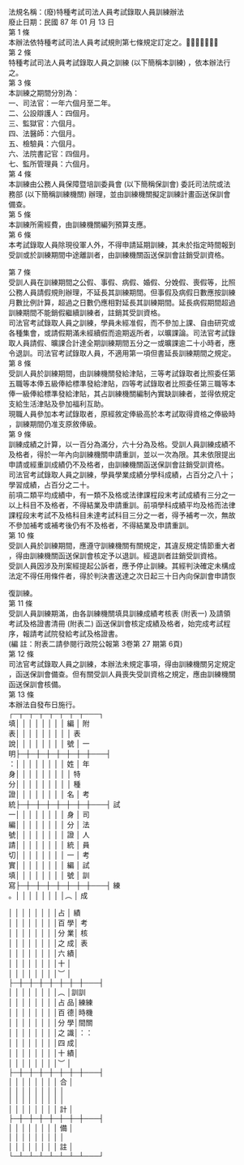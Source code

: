 法規名稱：(廢)特種考試司法人員考試錄取人員訓練辦法  
廢止日期：民國 87 年 01 月 13 日  
第 1 條  
本辦法依特種考試司法人員考試規則第七條規定訂定之。￿￿￿￿￿￿￿  
第 2 條  
特種考試司法人員考試錄取人員之訓練 (以下簡稱本訓練) ，依本辦法行  
之。  
第 3 條  
本訓練之期間分別為：  
一、司法官：一年六個月至二年。  
二、公設辯護人：四個月。  
三、監獄官：六個月。  
四、法醫師：六個月。  
五、檢驗員：六個月。  
六、法院書記官：四個月。  
七、監所管理員：六個月。  
第 4 條  
本訓練由公務人員保障暨培訓委員會 (以下簡稱保訓會) 委託司法院或法  
務部 (以下簡稱訓練機關) 辦理，並由訓練機關擬定訓練計畫函送保訓會  
備查。  
第 5 條  
本訓練所需經費，由訓練機關編列預算支應。  
第 6 條  
本考試錄取人員除現役軍人外，不得申請延期訓練，其未於指定時間報到  
受訓或於訓練期間中途離訓者，由訓練機關函送保訓會註銷受訓資格。  


第 7 條  
受訓人員在訓練期間之公假、事假、病假、婚假、分娩假、喪假等，比照  
公務人員請假規則辦理，不延長其訓練期間。但事假及病假日數應按訓練  
月數比例計算，超過之日數仍應相對延長其訓練期間。延長病假期間超過  
訓練期間不能銷假繼續訓練者，註銷其受訓資格。  
司法官考試錄取人員之訓練，學員未經准假，而不參加上課、自由研究或  
各種集會，或請假期滿未經續假而逾期返所者，以曠課論。司法官考試錄  
取人員請假、曠課合計達全期訓練期間五分之一或曠課逾二十小時者，應  
令退訓。司法官考試錄取人員，不適用第一項但書延長訓練期間之規定。  
第 8 條  
受訓人員於訓練期間，由訓練機關發給津貼，三等考試錄取者比照委任第  
五職等本俸五級俸給標準發給津貼，四等考試錄取者比照委任第三職等本  
俸一級俸給標準發給津貼，其占訓練機關編制內實缺訓練者，並得依規定  
支給生活津貼及參加福利互助。  
現職人員參加本考試錄取者，原經敘定俸級高於本考試取得資格之俸級時  
，訓練期間仍准支原敘俸級。  
第 9 條  
訓練成績之計算，以一百分為滿分，六十分為及格。受訓人員訓練成績不  
及格者，得於一年內向訓練機關申請重訓，並以一次為限。其未依限提出  
申請或經重訓成績仍不及格者，由訓練機關函送保訓會註銷受訓資格。  
司法官考試錄取人員之訓練，學員學業成績分學科成績，占百分之八十；  
學習成績，占百分之二十。  
前項二類平均成績中，有一類不及格或法律課程段末考試成績有三分之一  
以上科目不及格者，不得結業及申請重訓。前項學科成績平均及格而法律  
課程段末考試不及格科目未達考試科目三分之一者，得予補考一次，無故  
不參加補考或補考後仍有不及格者，不得結業及申請重訓。  
第 10 條  
受訓人員於訓練期間，應遵守訓練機關有關規定，其違反規定情節重大者  
，得由訓練機關函送保訓會核定予以退訓。經退訓者註銷受訓資格。  
受訓人員因涉及刑案經提起公訴者，應予停止訓練。其經判決確定未構成  
法定不得任用條件者，得於判決書送達之次日起三十日內向保訓會申請恢  


復訓練。  
第 11 條  
受訓人員訓練期滿，由各訓練機關填具訓練成績考核表 (附表一) 及請領  
考試及格證書清冊 (附表二) 函送保訓會核定成績及格者，始完成考試程  
序，報請考試院發給考試及格證書。  
(編 註：附表二請參閱行政院公報第 3卷第 27 期第 6頁)  
第 12 條  
司法官考試錄取人員之訓練，本辦法未規定事項，得由訓練機關另定規定  
，函送保訓會備查。但有關受訓人員喪失受訓資格之規定，應由訓練機關  
函送保訓會核備。  
第 13 條  
本辦法自發布日施行。  
┌─┬─┬─┬─┬─┬─┬─┬───┐  
填│ │ │ │ │ │ │ │ 編 │ 附  
表│ │ │ │ │ │ │ │ │ 表  
說│ │ │ │ │ │ │ │ 號 │ 一  
明├─┼─┼─┼─┼─┼─┼─┼───┤  
：│ │ │ │ │ │ │ │ 姓 │ 年  
身│ │ │ │ │ │ │ │ │ 特  
分│ │ │ │ │ │ │ │ │ 種  
證│ │ │ │ │ │ │ │ 名 │ 考  
統├─┼─┼─┼─┼─┼─┼─┼───┤ 試  
一│ │ │ │ │ │ │ │ 身 │ 司  
編│ │ │ │ │ │ │ │ 分 │ 法  
號│ │ │ │ │ │ │ │ 證 │ 人  
請│ │ │ │ │ │ │ │ 統 │ 員  
切│ │ │ │ │ │ │ │ 一 │ 考  
實│ │ │ │ │ │ │ │ 編 │ 試  
填│ │ │ │ │ │ │ │ 號 │ 訓  
寫├─┼─┼─┼─┼─┼─┼─┼───┤ 練  
。│ │ │ │ │ │ │ │︵ │ 成  


│ │ │ │ │ │ │ │占 │ 績  
│ │ │ │ │ │ │ │百 學│ 考  
│ │ │ │ │ │ │ │分 業│ 核  
│ │ │ │ │ │ │ │之 成│ 表  
│ │ │ │ │ │ │ │六 績│  
│ │ │ │ │ │ │ │十 │  
│ │ │ │ │ │ │ │︶ │  
├─┼─┼─┼─┼─┼─┼─┼───┤  
│ │ │ │ │ │ │ │︵ │訓訓  
│ │ │ │ │ │ │ │占 品│練練  
│ │ │ │ │ │ │ │百 德│時機  
│ │ │ │ │ │ │ │分 學│間關  
│ │ │ │ │ │ │ │之 識│：：  
│ │ │ │ │ │ │ │四 成│  
│ │ │ │ │ │ │ │十 績│  
│ │ │ │ │ │ │ │︶ │  
├─┼─┼─┼─┼─┼─┼─┼───┤  
│ │ │ │ │ │ │ │ 合 │  
│ │ │ │ │ │ │ │ │  
│ │ │ │ │ │ │ │ │  
│ │ │ │ │ │ │ │ 計 │  
├─┼─┼─┼─┼─┼─┼─┼───┤  
│ │ │ │ │ │ │ │ 備 │  
│ │ │ │ │ │ │ │ │  
│ │ │ │ │ │ │ │ 註 │  
└─┴─┴─┴─┴─┴─┴─┴───┘  


